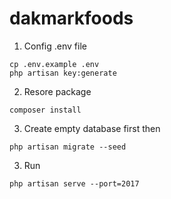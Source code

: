 # dakmarkfoods

1. Config .env file
```
cp .env.example .env
php artisan key:generate
```
2. Resore package
```
composer install
```
3. Create empty database first then
```
php artisan migrate --seed
```

3. Run
```
php artisan serve --port=2017
```

